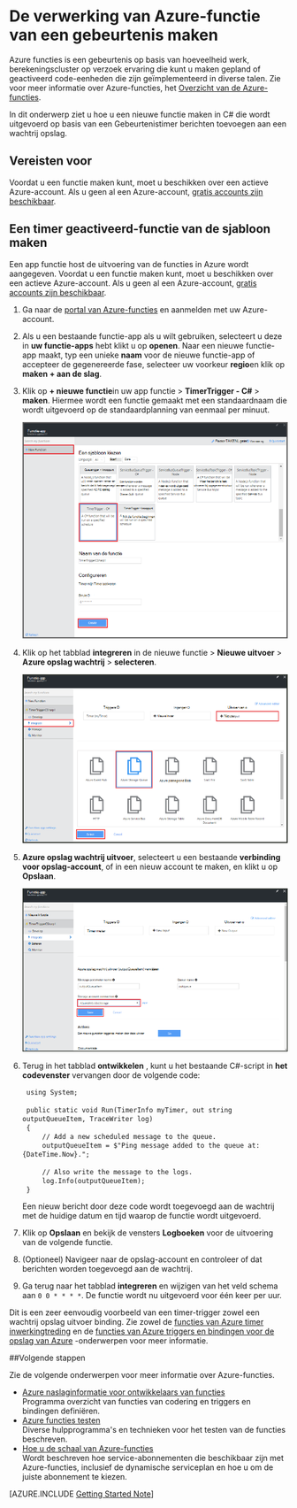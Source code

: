 <properties
   pageTitle="Een gebeurtenis verwerken van de functie maken | Microsoft Azure"
   description="Gebruik Azure-functies maken een C#-functie die wordt uitgevoerd op basis van een Gebeurtenistimer."
   services="functions"
   documentationCenter="na"
   authors="ggailey777"
   manager="erikre"
   editor=""
   tags=""
   />

<tags
   ms.service="functions"
   ms.devlang="multiple"
   ms.topic="get-started-article"
   ms.tgt_pltfrm="multiple"
   ms.workload="na"
   ms.date="09/25/2016"
   ms.author="glenga"/>
   
# <a name="create-an-event-processing-azure-function"></a>De verwerking van Azure-functie van een gebeurtenis maken

Azure functies is een gebeurtenis op basis van hoeveelheid werk, berekeningscluster op verzoek ervaring die kunt u maken gepland of geactiveerd code-eenheden die zijn geïmplementeerd in diverse talen. Zie voor meer informatie over Azure-functies, het [Overzicht van de Azure-functies](functions-overview.md).

In dit onderwerp ziet u hoe u een nieuwe functie maken in C# die wordt uitgevoerd op basis van een Gebeurtenistimer berichten toevoegen aan een wachtrij opslag. 

## <a name="prerequisites"></a>Vereisten voor 

Voordat u een functie maken kunt, moet u beschikken over een actieve Azure-account. Als u geen al een Azure-account, [gratis accounts zijn beschikbaar](https://azure.microsoft.com/free/).

## <a name="create-a-timer-triggered-function-from-the-template"></a>Een timer geactiveerd-functie van de sjabloon maken

Een app functie host de uitvoering van de functies in Azure wordt aangegeven. Voordat u een functie maken kunt, moet u beschikken over een actieve Azure-account. Als u geen al een Azure-account, [gratis accounts zijn beschikbaar](https://azure.microsoft.com/free/). 

1. Ga naar de [portal van Azure-functies](https://functions.azure.com/signin) en aanmelden met uw Azure-account.

2. Als u een bestaande functie-app als u wilt gebruiken, selecteert u deze in **uw functie-apps** hebt klikt u op **openen**. Naar een nieuwe functie-app maakt, typ een unieke **naam** voor de nieuwe functie-app of accepteer de gegenereerde fase, selecteer uw voorkeur **regio**en klik op **maken + aan de slag**. 

3. Klik op **+ nieuwe functie**in uw app functie > **TimerTrigger - C#** > **maken**. Hiermee wordt een functie gemaakt met een standaardnaam die wordt uitgevoerd op de standaardplanning van eenmaal per minuut. 

    ![Maak een nieuwe timer geactiveerd-functie](./media/functions-create-an-event-processing-function/functions-create-new-timer-trigger.png)

4. Klik op het tabblad **integreren** in de nieuwe functie > **Nieuwe uitvoer** > **Azure opslag wachtrij** > **selecteren**.

    ![Maak een nieuwe timer geactiveerd-functie](./media/functions-create-an-event-processing-function/functions-create-storage-queue-output-binding.png)

5. **Azure opslag wachtrij uitvoer**, selecteert u een bestaande **verbinding voor opslag-account**, of in een nieuw account te maken, en klikt u op **Opslaan**. 

    ![Maak een nieuwe timer geactiveerd-functie](./media/functions-create-an-event-processing-function/functions-create-storage-queue-output-binding-2.png)

6. Terug in het tabblad **ontwikkelen** , kunt u het bestaande C#-script in **het codevenster** vervangen door de volgende code:

        using System;
        
        public static void Run(TimerInfo myTimer, out string outputQueueItem, TraceWriter log)
        {
            // Add a new scheduled message to the queue.
            outputQueueItem = $"Ping message added to the queue at: {DateTime.Now}.";
            
            // Also write the message to the logs.
            log.Info(outputQueueItem);
        }

    Een nieuw bericht door deze code wordt toegevoegd aan de wachtrij met de huidige datum en tijd waarop de functie wordt uitgevoerd.

7. Klik op **Opslaan** en bekijk de vensters **Logboeken** voor de uitvoering van de volgende functie.

8. (Optioneel) Navigeer naar de opslag-account en controleer of dat berichten worden toegevoegd aan de wachtrij.

9. Ga terug naar het tabblad **integreren** en wijzigen van het veld schema aan `0 0 * * * *`. De functie wordt nu uitgevoerd voor één keer per uur. 

Dit is een zeer eenvoudig voorbeeld van een timer-trigger zowel een wachtrij opslag uitvoer binding. Zie zowel de [functies van Azure timer inwerkingtreding](functions-bindings-timer.md) en de [functies van Azure triggers en bindingen voor de opslag van Azure](functions-bindings-storage.md) -onderwerpen voor meer informatie.

##<a name="next-steps"></a>Volgende stappen

Zie de volgende onderwerpen voor meer informatie over Azure-functies.

+ [Azure naslaginformatie voor ontwikkelaars van functies](functions-reference.md)  
Programma overzicht van functies van codering en triggers en bindingen definiëren.
+ [Azure functies testen](functions-test-a-function.md)  
Diverse hulpprogramma's en technieken voor het testen van de functies beschreven.
+ [Hoe u de schaal van Azure-functies](functions-scale.md)  
Wordt beschreven hoe service-abonnementen die beschikbaar zijn met Azure-functies, inclusief de dynamische serviceplan en hoe u om de juiste abonnement te kiezen.  

[AZURE.INCLUDE [Getting Started Note](../../includes/functions-get-help.md)]
